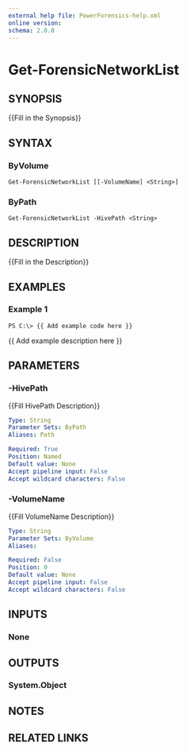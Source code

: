 ```yaml
---
external help file: PowerForensics-help.xml
online version: 
schema: 2.0.0
---
```


# Get-ForensicNetworkList

## SYNOPSIS
{{Fill in the Synopsis}}

## SYNTAX

### ByVolume
```
Get-ForensicNetworkList [[-VolumeName] <String>]
```

### ByPath
```
Get-ForensicNetworkList -HivePath <String>
```

## DESCRIPTION
{{Fill in the Description}}

## EXAMPLES

### Example 1
```
PS C:\> {{ Add example code here }}
```

{{ Add example description here }}

## PARAMETERS

### -HivePath
{{Fill HivePath Description}}

```yaml
Type: String
Parameter Sets: ByPath
Aliases: Path

Required: True
Position: Named
Default value: None
Accept pipeline input: False
Accept wildcard characters: False
```

### -VolumeName
{{Fill VolumeName Description}}

```yaml
Type: String
Parameter Sets: ByVolume
Aliases: 

Required: False
Position: 0
Default value: None
Accept pipeline input: False
Accept wildcard characters: False
```

## INPUTS

### None


## OUTPUTS

### System.Object

## NOTES

## RELATED LINKS

